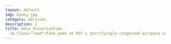 ```yaml
---
layout: default
img: byeny.jpg 
category: Services
description: |
title: Data Visualization
  <p class="lead">Take peek at NYC's terrifyingly-congested airspace with my GA Summer 2013 final project <a target="_blank" href="http://byeny.herokuapp.com/">BYENY</a>.</p>
---
```

